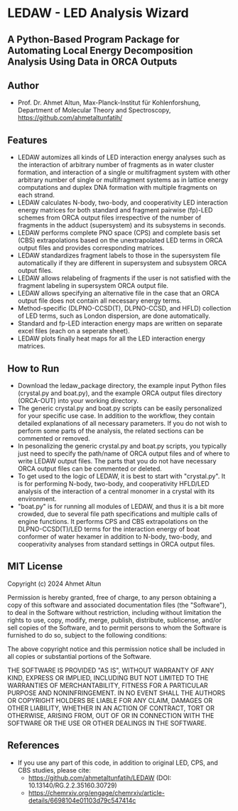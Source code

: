 #  LEDAW - LED Analysis Wizard   
## A Python-Based Program Package for Automating Local Energy Decomposition Analysis Using Data in ORCA Outputs 
## Author

- Prof. Dr. Ahmet Altun, Max-Planck-Institut für Kohlenforshung, Department of Molecular Theory and Spectroscopy, https://github.com/ahmetaltunfatih/


## Features

- LEDAW automizes all kinds of LED interaction energy analyses such as the interaction of arbitrary number of fragments as in water cluster formation, and interaction of a single or multifragment system with other arbitrary number of single or multifragment systems as in lattice energy computations and duplex DNA formation with multiple fragments on each strand.
- LEDAW calculates N-body, two-body, and cooperativity LED interaction energy matrices for both standard and fragment pairwise (fp)-LED schemes from ORCA output files irrespective of the number of fragments in the adduct (supersystem) and its subsystems in seconds.
- LEDAW performs complete PNO space (CPS) and complete basis set (CBS) extrapolations based on the unextrapolated LED terms in ORCA output files and provides corresponding matrices.
- LEDAW standardizes fragment labels to those in the supersystem file automatically if they are different in supersystem and subsystem ORCA output files.
- LEDAW allows relabeling of fragments if the user is not satisfied with the fragment labeling in supersystem ORCA output file.
- LEDAW allows specifying an alternative file in the case that an ORCA output file does not contain all necessary energy terms. 
- Method-specific (DLPNO-CCSD(T), DLPNO-CCSD, and HFLD) collection of LED terms, such as London dispersion, are done automatically.
- Standard and fp-LED interaction energy maps are written on separate excel files (each on a seperate sheet).
- LEDAW plots finally heat maps for all the LED interaction energy matrices.

## How to Run
- Download the ledaw_package directory, the example input Python files (crystal.py and boat.py), and the example ORCA output files directory (ORCA-OUT) into your working directory.
- The generic crystal.py and boat.py scripts can be easily personalized for your specific use case. In addition to the workflow, they contain detailed explanations of all necessary parameters. If you do not wish to perform some parts of the analysis, the related sections can be commented or removed.
- In pesonalizing the generic crystal.py and boat.py scripts, you typically just need to specify the path/name of ORCA output files and of where to write LEDAW output files. The parts that you do not have necessary ORCA output files can be commented or deleted.
- To get used to the logic of LEDAW, it is best to start with "crystal.py". It is for performing N-body, two-body, and cooperativity HFLD/LED analysis of the interaction of a central monomer in a crystal with its environment.
- "boat.py" is for running all modules of LEDAW, and thus it is a bit more crowded, due to several file path specifications and multiple calls of engine functions. It performs CPS and CBS extrapolations on the DLPNO-CCSD(T)/LED terms for the interaction energy of boat conformer of water hexamer in addition to N-body, two-body, and cooperativity analyses from standard settings in ORCA output files.

## MIT License

Copyright (c) 2024 Ahmet Altun

Permission is hereby granted, free of charge, to any person obtaining a copy
of this software and associated documentation files (the "Software"), to deal
in the Software without restriction, including without limitation the rights
to use, copy, modify, merge, publish, distribute, sublicense, and/or sell
copies of the Software, and to permit persons to whom the Software is
furnished to do so, subject to the following conditions:

The above copyright notice and this permission notice shall be included in all
copies or substantial portions of the Software.

THE SOFTWARE IS PROVIDED "AS IS", WITHOUT WARRANTY OF ANY KIND, EXPRESS OR
IMPLIED, INCLUDING BUT NOT LIMITED TO THE WARRANTIES OF MERCHANTABILITY,
FITNESS FOR A PARTICULAR PURPOSE AND NONINFRINGEMENT. IN NO EVENT SHALL THE
AUTHORS OR COPYRIGHT HOLDERS BE LIABLE FOR ANY CLAIM, DAMAGES OR OTHER
LIABILITY, WHETHER IN AN ACTION OF CONTRACT, TORT OR OTHERWISE, ARISING FROM,
OUT OF OR IN CONNECTION WITH THE SOFTWARE OR THE USE OR OTHER DEALINGS IN THE
SOFTWARE.

## References
- If you use any part of this code, in addition to original LED, CPS, and CBS studies, please cite: 
    - https://github.com/ahmetaltunfatih/LEDAW (DOI: 10.13140/RG.2.2.35160.30729)
    - https://chemrxiv.org/engage/chemrxiv/article-details/6698104e01103d79c547414c

